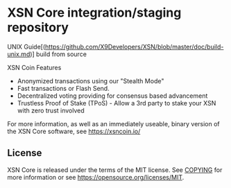 XSN Core integration/staging repository
===============================

UNIX Guide[(https://github.com/X9Developers/XSN/blob/master/doc/build-unix.md)] build from source

XSN Coin Features

- Anonymized transactions using our "Stealth Mode"
- Fast transactions or Flash Send.
- Decentralized voting providing for consensus based advancement
- Trustless Proof of Stake (TPoS) - Allow a 3rd party to stake your XSN with zero trust involved

For more information, as well as an immediately useable, binary version of
the XSN Core software, see https://xsncoin.io/


License
-------

XSN Core is released under the terms of the MIT license. See [COPYING](COPYING) for more
information or see https://opensource.org/licenses/MIT.


